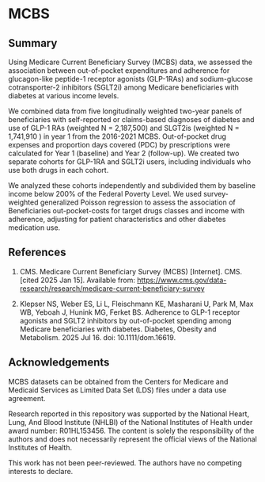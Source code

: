 # MCBS
## Summary
Using Medicare Current Beneficiary Survey (MCBS) data, we assessed the association between out-of-pocket expenditures and adherence for glucagon-like peptide-1 receptor agonists (GLP-1RAs) and sodium-glucose cotransporter-2 inhibitors (SGLT2i) among Medicare beneficiaries with diabetes at various income levels. 

We combined data from five longitudinally weighted two-year panels of beneficiaries with self-reported or claims-based diagnoses of diabetes and use of GLP-1 RAs (weighted N = 2,187,500) and SLGT2is (weighted N = 1,741,910 ) in year 1 from the 2016-2021 MCBS. Out-of-pocket drug expenses and proportion days covered (PDC) by prescriptions were calculated for Year 1 (baseline) and Year 2 (follow-up). We created two separate cohorts for GLP-1RA and SGLT2i users, including individuals who use both drugs in each cohort.  

We analyzed these cohorts independently and subdivided them by baseline income below 200% of the Federal Poverty Level. We used survey-weighted generalized Poisson regression to assess the association of Beneficiaries out-pocket-costs for target drugs classes and income with adherence, adjusting for patient characteristics and other diabetes medication use. 

## References
1. CMS. Medicare Current Beneficiary Survey (MCBS) [Internet]. CMS. [cited 2025 Jan 15]. Available from: https://www.cms.gov/data-research/research/medicare-current-beneficiary-survey
   
3. Klepser NS, Weber ES, Li L, Fleischmann KE, Masharani U, Park M, Max WB, Yeboah J, Hunink MG, Ferket BS. Adherence to GLP-1 receptor agonists and SGLT2 inhibitors by out-of-pocket spending among Medicare beneficiaries with diabetes. Diabetes, Obesity and Metabolism. 2025 Jul 16. doi: 10.1111/dom.16619. 

 
## Acknowledgements
MCBS datasets can be obtained from the Centers for Medicare and Medicaid Services as Limited Data Set (LDS) files under a data use agreement.  

Research reported in this repository was supported by the National Heart, Lung, And Blood Institute (NHLBI) of the National Institutes of Health under award number: R01HL153456. The content is solely the responsibility of the authors and does not necessarily represent the official views of the National Institutes of Health.

This work has not been peer-reviewed. The authors have no competing interests to declare.

